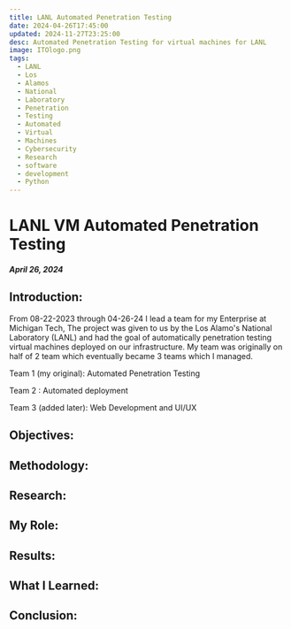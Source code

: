```yaml
---
title: LANL Automated Penetration Testing
date: 2024-04-26T17:45:00
updated: 2024-11-27T23:25:00
desc: Automated Penetration Testing for virtual machines for LANL
image: ITOlogo.png
tags:
  - LANL
  - Los
  - Alamos
  - National
  - Laboratory
  - Penetration
  - Testing
  - Automated
  - Virtual
  - Machines
  - Cybersecurity
  - Research
  - software
  - development
  - Python
---
```

#
# LANL VM Automated Penetration Testing
##### April 26, 2024

## Introduction:

From 08-22-2023 through 04-26-24 I lead a team for my Enterprise at Michigan Tech, The project was given to us by the Los Alamo's National Laboratory (LANL) and had the goal of automatically penetration testing virtual machines deployed on our infrastructure. My team was originally on half of 2 team which eventually became 3 teams which I managed. 

Team 1 (my original): Automated Penetration Testing 

Team 2 : Automated deployment

Team 3 (added later): Web Development and UI/UX

## Objectives:

## Methodology:

## Research:

## My Role:

## Results:

## What I Learned:

## Conclusion:
